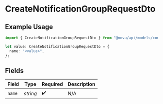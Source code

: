 # CreateNotificationGroupRequestDto

## Example Usage

```typescript
import { CreateNotificationGroupRequestDto } from "@novu/api/models/components";

let value: CreateNotificationGroupRequestDto = {
  name: "<value>",
};
```

## Fields

| Field              | Type               | Required           | Description        |
| ------------------ | ------------------ | ------------------ | ------------------ |
| `name`             | *string*           | :heavy_check_mark: | N/A                |